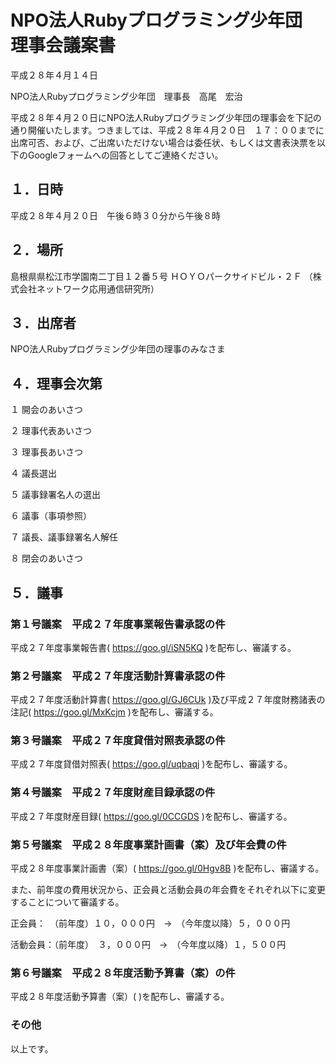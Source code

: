 # NPO法人Rubyプログラミング少年団　　　　理事会議案書

平成２８年４月１４日

NPO法人Rubyプログラミング少年団　理事長　高尾　宏治

平成２８年４月２０日にNPO法人Rubyプログラミング少年団の理事会を下記の通り開催いたします。つきましては、平成２８年４月２０日　１７：００までに出席可否、および、ご出席いただけない場合は委任状、もしくは文書表決票を以下のGoogleフォームへの回答としてご連絡ください。

## １．日時

平成２８年４月２０日　午後６時３０分から午後８時

## ２．場所

島根県県松江市学園南二丁目１２番５号
ＨＯＹＯパークサイドビル・２Ｆ
（株式会社ネットワーク応用通信研究所）

## ３．出席者

NPO法人Rubyプログラミング少年団の理事のみなさま

## ４．理事会次第

１ 開会のあいさつ

２ 理事代表あいさつ

３ 理事長あいさつ

４ 議長選出

５ 議事録署名人の選出

６ 議事（事項参照）

７ 議長、議事録署名人解任

８ 閉会のあいさつ

## ５．議事

### 第１号議案　平成２７年度事業報告書承認の件

平成２７年度事業報告書( https://goo.gl/iSN5KQ )を配布し、審議する。

### 第２号議案　平成２７年度活動計算書承認の件

平成２７年度活動計算書( https://goo.gl/GJ6CUk )及び平成２７年度財務諸表の注記( https://goo.gl/MxKcjm )を配布し、審議する。

### 第３号議案　平成２７年度貸借対照表承認の件

平成２７年度貸借対照表( https://goo.gl/uqbaqj )を配布し、審議する。

### 第４号議案　平成２７年度財産目録承認の件

平成２７年度財産目録( https://goo.gl/0CCGDS )を配布し、審議する。

### 第５号議案　平成２８年度事業計画書（案）及び年会費の件

平成２８年度事業計画書（案）( https://goo.gl/0Hgv8B )を配布し、審議する。

また、前年度の費用状況から、正会員と活動会員の年会費をそれぞれ以下に変更することについて審議する。

正会員：　（前年度）１０，０００円　→　（今年度以降）５，０００円

活動会員：（前年度）　３，０００円　→　（今年度以降）１，５００円

### 第６号議案　平成２８年度活動予算書（案）の件

平成２８年度活動予算書（案）(  )を配布し、審議する。

### その他

以上です。
